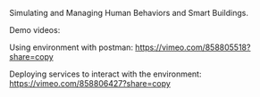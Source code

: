 Simulating and Managing Human Behaviors and Smart Buildings.

Demo videos:


Using environment with postman: https://vimeo.com/858805518?share=copy



Deploying services to interact with the environment: https://vimeo.com/858806427?share=copy
  
